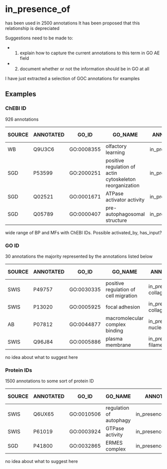 # in_presence_of 

has been used in 2500 annotations
It has been proposed that this relationship is depreciated

Suggestions need to be made to:
* 1. explain how to capture the current annotations to this term in GO AE field
* 2. document whether or not the information should be in GO at all

I have just extracted a selection of GOC annotations for examples 

## Examples							
	
### ChEBI ID	

926 annotations	

SOURCE | ANNOTATED| GO_ID | GO_NAME | ANNOTATION EXTENSIONS | EVIDENCE | PUB TYPE | PUB ACC |
------|----------|-------|---------|-----------------------|----------|----------|---------|		
WB | Q9U3C6 | GO:0008355 | olfactory learning | in_presence_of(CHEBI:28398) | IGI | PMID | 23993094
SGD | P53599 | GO:2000251 | positive regulation of actin cytoskeleton reorganization | in_presence_of(CHEBI:26710) | IGI | PMID | 12857882
SGD | Q02521 | GO:0001671 | ATPase activator activity | in_presence_of(CHEBI:8758) | IDA | PMID | 25561498
SGD | Q05789 | GO:0000407 | pre-autophagosomal structure | in_presence_of(CHEBI:9168) | IDA | PMID | 24165940

wide range of BP and MFs with ChEBI IDs. Possible activated_by, has_input?  							

### GO ID

30 annotations the majority represented by the annotations listed below	

SOURCE | ANNOTATED| GO_ID | GO_NAME | ANNOTATION EXTENSIONS | EVIDENCE | PUB TYPE | PUB ACC |
------|----------|-------|---------|-----------------------|----------|----------|---------|					
SWIS | P49757 | GO:0030335 | positive regulation of cell migration | in_presence_of(GO:0005587) collagen type IV trimer  | IGI | PMID | 19581412
SWIS | P13020 | GO:0005925 | focal adhesion | in_presence_of(GO:0005584 collagen type I trimer  | IDA | PMID | 23325791
AB | P07812 | GO:0044877 | macromolecular complex binding | in_presence_of(GO:0000790) nuclear chromatin  | IDA | PMID | 2021645
SWIS | Q96J84 | GO:0005886 | plasma membrane | in_presence_of(GO:0031941)  filamentous actin  | IDA | PMID | 21402783
no idea about what to suggest here

### Protein IDs	

1500 annotations to some sort of protein ID

SOURCE | ANNOTATED| GO_ID | GO_NAME | ANNOTATION EXTENSIONS | EVIDENCE | PUB TYPE | PUB ACC |
------|----------|-------|---------|-----------------------|----------|----------|---------| 
SWIS | Q6UX65 | GO:0010506 | regulation of autophagy | in_presence_of(UniProtKB:Q8N682) | IDA | PMID | 19895784
SWIS | P61019 | GO:0003924 | GTPase activity | in_presence_of(UniProtKB:Q96BZ9) | IDA | PMID | 17684057
SGD | P41800 | GO:0032865 | ERMES complex | in_presence_of(UniProtKB:Q92328 | IDA | PMID | 17410204

no idea about what to suggest here
